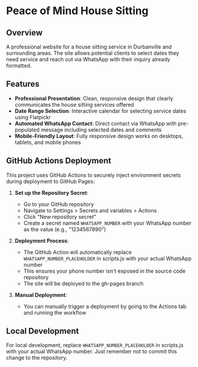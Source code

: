 # Peace of Mind House Sitting

## Overview
A professional website for a house sitting service in Durbanville and surrounding areas. The site allows potential clients to select dates they need service and reach out via WhatsApp with their inquiry already formatted.

## Features
- **Professional Presentation**: Clean, responsive design that clearly communicates the house sitting services offered
- **Date Range Selection**: Interactive calendar for selecting service dates using Flatpickr
- **Automated WhatsApp Contact**: Direct contact via WhatsApp with pre-populated message including selected dates and comments
- **Mobile-Friendly Layout**: Fully responsive design works on desktops, tablets, and mobile phones

## GitHub Actions Deployment

This project uses GitHub Actions to securely inject environment secrets during deployment to GitHub Pages:

1. **Set up the Repository Secret**:
   - Go to your GitHub repository
   - Navigate to Settings > Secrets and variables > Actions
   - Click "New repository secret"
   - Create a secret named `WHATSAPP_NUMBER` with your WhatsApp number as the value (e.g., "1234567890")

2. **Deployment Process**:
   - The GitHub Action will automatically replace `WHATSAPP_NUMBER_PLACEHOLDER` in scripts.js with your actual WhatsApp number
   - This ensures your phone number isn't exposed in the source code repository
   - The site will be deployed to the gh-pages branch

3. **Manual Deployment**:
   - You can manually trigger a deployment by going to the Actions tab and running the workflow

## Local Development

For local development, replace `WHATSAPP_NUMBER_PLACEHOLDER` in scripts.js with your actual WhatsApp number. Just remember not to commit this change to the repository.
